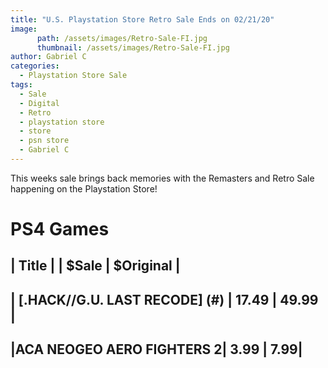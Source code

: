 ```yaml
---
title: "U.S. Playstation Store Retro Sale Ends on 02/21/20"
image:
      path: /assets/images/Retro-Sale-FI.jpg
      thumbnail: /assets/images/Retro-Sale-FI.jpg
author: Gabriel C
categories:
  - Playstation Store Sale
tags:
  - Sale
  - Digital
  - Retro
  - playstation store
  - store
  - psn store
  - Gabriel C
---
```

This weeks sale brings back memories with the Remasters and Retro Sale happening on the Playstation Store!


# PS4 Games

| Title |	                                        | $Sale | $Original |
----------------------------------------------------------------------
| [.HACK//G.U. LAST RECODE] (#) |                      17.49 | 49.99 |
----------------------------------------------------------------------
|ACA NEOGEO AERO FIGHTERS 2|	                    3.99 | 7.99|
----------------------------------------------------------------------
